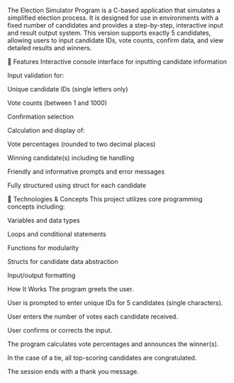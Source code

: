 The Election Simulator Program is a C-based application that simulates a simplified election process. It is designed for use in environments with a fixed number of candidates and provides a step-by-step, interactive input and result output system. This version supports exactly 5 candidates, allowing users to input candidate IDs, vote counts, confirm data, and view detailed results and winners.

🎯 Features
Interactive console interface for inputting candidate information

Input validation for:

Unique candidate IDs (single letters only)

Vote counts (between 1 and 1000)

Confirmation selection

Calculation and display of:

Vote percentages (rounded to two decimal places)

Winning candidate(s) including tie handling

Friendly and informative prompts and error messages

Fully structured using struct for each candidate

🧠 Technologies & Concepts
This project utilizes core programming concepts including:

Variables and data types

Loops and conditional statements

Functions for modularity

Structs for candidate data abstraction

Input/output formatting


How It Works
The program greets the user.

User is prompted to enter unique IDs for 5 candidates (single characters).

User enters the number of votes each candidate received.

User confirms or corrects the input.

The program calculates vote percentages and announces the winner(s).

In the case of a tie, all top-scoring candidates are congratulated.

The session ends with a thank you message.

